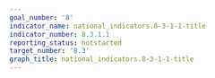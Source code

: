 ```yaml
---
goal_number: '8'
indicator_name: national_indicators.8-3-1-1-title
indicator_number: 8.3.1.1
reporting_status: notstarted
target_number: '8.3'
graph_title: national_indicators.8-3-1-1-title
---
```


